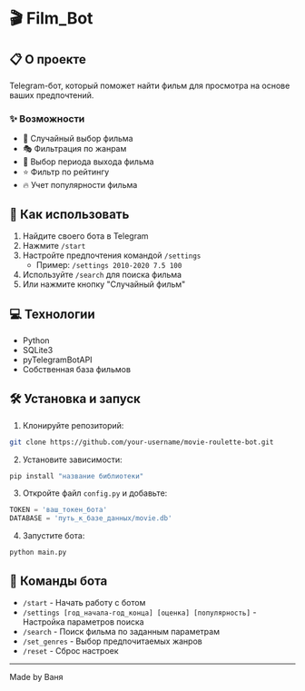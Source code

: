 # 🎬 Film_Bot

## 📋 О проекте

Telegram-бот, который поможет найти фильм для просмотра на основе ваших предпочтений.

### ✨ Возможности

- 🎯 Случайный выбор фильма
- 🎭 Фильтрация по жанрам
- 📅 Выбор периода выхода фильма
- ⭐ Фильтр по рейтингу
- 🔥 Учет популярности фильма

## 🚀 Как использовать

1. Найдите своего бота в Telegram
2. Нажмите `/start`
3. Настройте предпочтения командой `/settings`
   - Пример: `/settings 2010-2020 7.5 100`
4. Используйте `/search` для поиска фильма
5. Или нажмите кнопку "Случайный фильм"

## 💻 Технологии

- Python
- SQLite3
- pyTelegramBotAPI
- Собственная база фильмов

## 🛠 Установка и запуск

1. Клонируйте репозиторий:
```bash
git clone https://github.com/your-username/movie-roulette-bot.git
```

2. Установите зависимости:
```bash
pip install "название библиотеки"
```

3. Откройте файл `config.py` и добавьте:
```python
TOKEN = 'ваш_токен_бота'
DATABASE = 'путь_к_базе_данных/movie.db'
```

4. Запустите бота:
```bash
python main.py
```

## 📝 Команды бота

- `/start` - Начать работу с ботом
- `/settings [год_начала-год_конца] [оценка] [популярность]` - Настройка параметров поиска
- `/search` - Поиск фильма по заданным параметрам
- `/set_genres` - Выбор предпочитаемых жанров
- `/reset` - Сброс настроек

---
Made by Ваня
